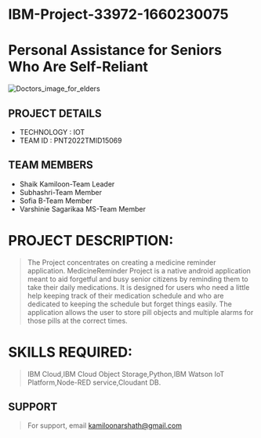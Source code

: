 # **IBM-Project-33972-1660230075**
# **Personal Assistance for Seniors Who Are Self-Reliant**
![Doctors_image_for_elders](https://appinventiv.com/wp-content/uploads/sites/1/2021/01/Technology-Making-Senior-Care-Efficient.png)

## **PROJECT DETAILS**
 
- TECHNOLOGY : IOT        
- TEAM ID : PNT2022TMID15069

## **TEAM MEMBERS**


- Shaik Kamiloon-Team Leader
- Subhashri-Team Member
- Sofia B-Team Member
- Varshinie Sagarikaa MS-Team Member



# **PROJECT DESCRIPTION:** 
       
>The Project concentrates on creating a medicine reminder application. MedicineReminder Project is a native android application meant to aid forgetful and busy senior citizens by reminding them to take their daily medications. It is designed for users who need a little help keeping track of their medication schedule and who are dedicated to keeping the schedule but forget things easily. The application allows the user to store pill objects and multiple alarms for those pills at the correct times.  


# **SKILLS REQUIRED:**
    
>IBM Cloud,IBM Cloud Object Storage,Python,IBM Watson IoT Platform,Node-RED service,Cloudant DB.





## **SUPPORT**

>For support, email kamiloonarshath@gmail.com



